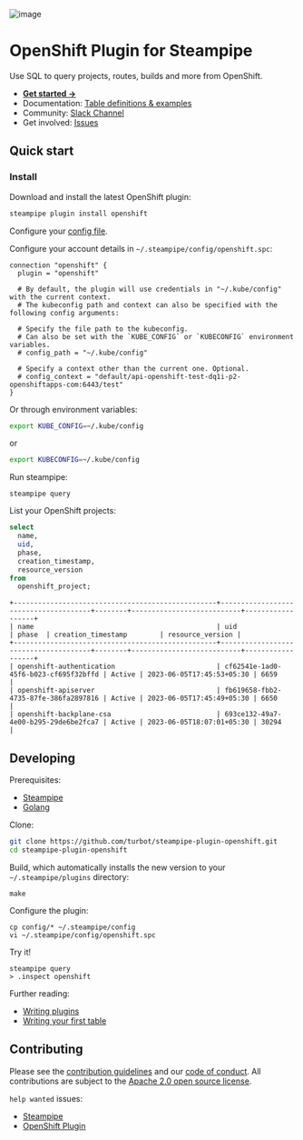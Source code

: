 ![image](https://hub.steampipe.io/images/plugins/turbot/openshift-social-graphic.png)

# OpenShift Plugin for Steampipe

Use SQL to query projects, routes, builds and more from OpenShift.

- **[Get started →](https://hub.steampipe.io/plugins/turbot/openshift)**
- Documentation: [Table definitions & examples](https://hub.steampipe.io/plugins/turbot/openshift/tables)
- Community: [Slack Channel](https://steampipe.io/community/join)
- Get involved: [Issues](https://github.com/turbot/steampipe-plugin-openshift/issues)

## Quick start

### Install

Download and install the latest OpenShift plugin:

```bash
steampipe plugin install openshift
```

Configure your [config file](https://hub.steampipe.io/plugins/turbot/openshift#configuration).

Configure your account details in `~/.steampipe/config/openshift.spc`:

```hcl
connection "openshift" {
  plugin = "openshift"

  # By default, the plugin will use credentials in "~/.kube/config" with the current context.
  # The kubeconfig path and context can also be specified with the following config arguments:

  # Specify the file path to the kubeconfig.
  # Can also be set with the `KUBE_CONFIG` or `KUBECONFIG` environment variables.
  # config_path = "~/.kube/config"

  # Specify a context other than the current one. Optional.
  # config_context = "default/api-openshift-test-dq1i-p2-openshiftapps-com:6443/test"
}
```

Or through environment variables:
```sh
export KUBE_CONFIG=~/.kube/config
```
or
```sh
export KUBECONFIG=~/.kube/config
```

Run steampipe:

```shell
steampipe query
```

List your OpenShift projects:

```sql
select
  name,
  uid,
  phase,
  creation_timestamp,
  resource_version
from
  openshift_project;
```

```
+--------------------------------------------------+--------------------------------------+--------+---------------------------+------------------+
| name                                             | uid                                  | phase  | creation_timestamp        | resource_version |
+--------------------------------------------------+--------------------------------------+--------+---------------------------+------------------+
| openshift-authentication                         | cf62541e-1ad0-45f6-b023-cf695f32bffd | Active | 2023-06-05T17:45:53+05:30 | 6659             |
| openshift-apiserver                              | fb619658-fbb2-4735-87fe-386fa2897816 | Active | 2023-06-05T17:45:49+05:30 | 6650             |
| openshift-backplane-csa                          | 693ce132-49a7-4e00-b295-29de6be2fca7 | Active | 2023-06-05T18:07:01+05:30 | 30294            |
```

## Developing

Prerequisites:

- [Steampipe](https://steampipe.io/downloads)
- [Golang](https://golang.org/doc/install)

Clone:

```sh
git clone https://github.com/turbot/steampipe-plugin-openshift.git
cd steampipe-plugin-openshift
```

Build, which automatically installs the new version to your `~/.steampipe/plugins` directory:

```
make
```

Configure the plugin:

```
cp config/* ~/.steampipe/config
vi ~/.steampipe/config/openshift.spc
```

Try it!

```
steampipe query
> .inspect openshift
```

Further reading:

- [Writing plugins](https://steampipe.io/docs/develop/writing-plugins)
- [Writing your first table](https://steampipe.io/docs/develop/writing-your-first-table)

## Contributing

Please see the [contribution guidelines](https://github.com/turbot/steampipe/blob/main/CONTRIBUTING.md) and our [code of conduct](https://github.com/turbot/steampipe/blob/main/CODE_OF_CONDUCT.md). All contributions are subject to the [Apache 2.0 open source license](https://github.com/turbot/steampipe-plugin-namecheap/blob/main/LICENSE).

`help wanted` issues:

- [Steampipe](https://github.com/turbot/steampipe/labels/help%20wanted)
- [OpenShift Plugin](https://github.com/turbot/steampipe-plugin-openshift/labels/help%20wanted)